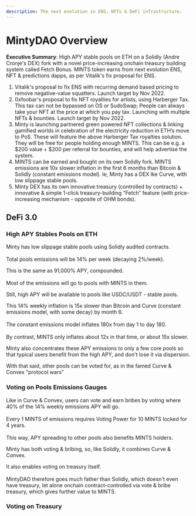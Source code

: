 ```yaml
---
description: The next evolution in ENS, NFTs & DeFi infrastructure.
---
```


# MintyDAO Overview

**Executive Summary**: High APY stable pools on ETH on a Solidly (Andre Cronje's DEX) fork with a novel price-increasing onchain treasury building system called Fetch Bonus. MINTS token earns from next evolution ENS, NFT & predictions dapps, as per Vitalik's fix proposal for ENS.

1. Vitalik's proposal to fix ENS with recurring demand based pricing to remove negative-value squatters. Launch target by Nov 2022.
2. 0xfoobar's proposal to fix NFT royalties for artists, using Harberger Tax. This tax can not be bypassed on OS or SudoSwap; People can always take your NFT at the price at which you pay tax. Launching with multiple NFTs & bounties. Launch target by Nov 2022.
3. Minty is launching partnered green powered NFT collections & linking gamified worlds in celebration of the electricity reduction in ETH’s move to PoS. These will feature the above Harberger Tax royalties solution. They will be free for people holding enough MINTS. This can be e.g. a $200 value + $200 per referral for bounties, and will help advertise the system.
4. MINTS can be earned and bought on its own Solidly fork. MINTS emissions are 10x slower inflation in the first 6 months than Bitcoin & Solidly (constant emissions model). Ie, Minty has a DEX lke Curve, with low slippage stable pools.
5. Minty DEX has its own innovative treasury (controlled by contracts) + innovative & simple 1-click treasury-building “Fetch” feature (with price-increasing mechanism - opposite of OHM bonds).

## DeFi 3.0

### High APY Stables Pools on ETH

Minty has low slippage stable pools using Solidly audited contracts.\
\
Total pools emissions will be 14% per week (decaying 2%/week). &#x20;

This is the same as 91,000% APY, compounded.\
\
Most of the emissions will go to pools with MINTS in them.

Still, high APY will be available to pools like USDC/USDT - stable pools.

This 14% weekly inflation is 15x slower than Bitcoin and Curve (constant emissions model, with some decay) by month 6. \
\
The constant emissions model inflates 180x from day 1 to day 180.\
\
By contrast, MINTS only inflates about 12x in that time, or about 15x slower.

Minty also concentrates these APY emissions to only a few core pools so that typical users benefit from the high APY, and don't lose it via dispersion.

With that said, other pools can be voted for, as in the famed Curve & Convex "protocol wars"

### Voting on Pools Emissions Gauges

Like in Curve & Convex, users can vote and earn bribes by voting where 40% of the 14% weekly emissions APY will go.\
\
Every 1 MINTS of emissions requires Voting Power for 10 MINTS locked for 4 years.\
\
This way, APY spreading to other pools also benefits MINTS holders.

Minty has both voting & bribing, so, like Solidly, it combines Curve & Convex.

It also enables voting on treasury itself.\
\
MintyDAO therefore goes much father than Solidly, which doesn't even have treasury, let alone onchain contract-controlled via vote & bribe treasury, which gives further value to MINTS.

### Voting on Treasury



